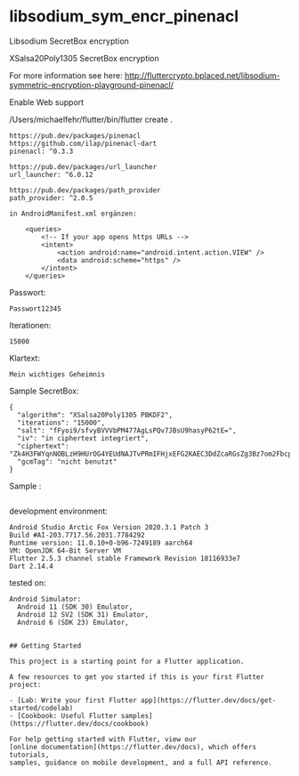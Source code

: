 # libsodium_sym_encr_pinenacl

Libsodium SecretBox encryption

XSalsa20Poly1305 SecretBox encryption

For more information see here: http://fluttercrypto.bplaced.net/libsodium-symmetric-encryption-playground-pinenacl/

Enable Web support

/Users/michaelfehr/flutter/bin/flutter create .

```plaintext
https://pub.dev/packages/pinenacl
https://github.com/ilap/pinenacl-dart
pinenacl: ^0.3.3

https://pub.dev/packages/url_launcher
url_launcher: ^6.0.12

https://pub.dev/packages/path_provider
path_provider: ^2.0.5

in AndroidManifest.xml ergänzen:

    <queries>
        <!-- If your app opens https URLs -->
        <intent>
            <action android:name="android.intent.action.VIEW" />
            <data android:scheme="https" />
        </intent>
    </queries>
```    

Passwort:
```plaintext
Passwort12345
```

Iterationen:
```plaintext
15000
```

Klartext:
```plaintext
Mein wichtiges Geheimnis
```

Sample SecretBox:
```plaintext
{
  "algorithm": "XSalsa20Poly1305 PBKDF2",
  "iterations": "15000",
  "salt": "fFyoi9/sfvyBVVVbPM477AgLsPQv7JBsU9hasyP62tE=",
  "iv": "in ciphertext integriert",
  "ciphertext": "Zk4H3FWYqnNOBLzH9HUrOG4YEUdNAJTvPRmIFHjxEFG2KAEC3DdZcaRGsZg3Bz7om2Fbcpfcl/AYLn9kCTcGeA==",
  "gcmTag": "nicht benutzt"
}
```

Sample :
```plaintext

```

development environment:
```plaintext
Android Studio Arctic Fox Version 2020.3.1 Patch 3
Build #AI-203.7717.56.2031.7784292
Runtime version: 11.0.10+0-b96-7249189 aarch64
VM: OpenJDK 64-Bit Server VM
Flutter 2.5.3 channel stable Framework Revision 18116933e7
Dart 2.14.4
```

tested on:
```plaintext
Android Simulator: 
  Android 11 (SDK 30) Emulator,
  Android 12 SV2 (SDK 31) Emulator, 
  Android 6 (SDK 23) Emulator,


## Getting Started

This project is a starting point for a Flutter application.

A few resources to get you started if this is your first Flutter project:

- [Lab: Write your first Flutter app](https://flutter.dev/docs/get-started/codelab)
- [Cookbook: Useful Flutter samples](https://flutter.dev/docs/cookbook)

For help getting started with Flutter, view our
[online documentation](https://flutter.dev/docs), which offers tutorials,
samples, guidance on mobile development, and a full API reference.
